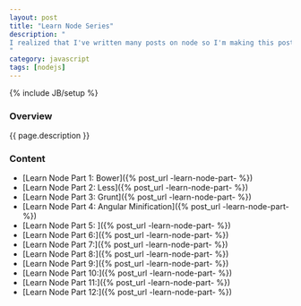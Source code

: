 ```yaml
---
layout: post
title: "Learn Node Series"
description: "
I realized that I've written many posts on node so I'm making this post which links to each one in the right order.
"
category: javascript
tags: [nodejs]
---
```

{% include JB/setup %}

<!-- Overview -->
<h3>Overview</h3>

{{ page.description }}

<!-- Content -->
<h3>Content</h3>

- [Learn Node Part 1: Bower]({% post_url -learn-node-part- %})
- [Learn Node Part 2: Less]({% post_url -learn-node-part- %})
- [Learn Node Part 3: Grunt]({% post_url -learn-node-part- %})
- [Learn Node Part 4: Angular Minification]({% post_url -learn-node-part- %})
- [Learn Node Part 5: ]({% post_url -learn-node-part- %})
- [Learn Node Part 6:]({% post_url -learn-node-part- %})
- [Learn Node Part 7:]({% post_url -learn-node-part- %})
- [Learn Node Part 8:]({% post_url -learn-node-part- %})
- [Learn Node Part 9:]({% post_url -learn-node-part- %})
- [Learn Node Part 10:]({% post_url -learn-node-part- %})
- [Learn Node Part 11:]({% post_url -learn-node-part- %})
- [Learn Node Part 12:]({% post_url -learn-node-part- %})